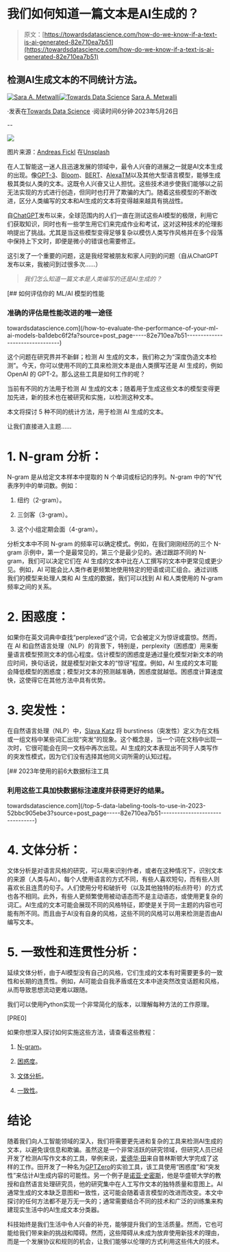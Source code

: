 # 我们如何知道一篇文本是AI生成的？

> 原文：[https://towardsdatascience.com/how-do-we-know-if-a-text-is-ai-generated-82e710ea7b51](https://towardsdatascience.com/how-do-we-know-if-a-text-is-ai-generated-82e710ea7b51)

## 检测AI生成文本的不同统计方法。

[](https://saraametwalli.medium.com/?source=post_page-----82e710ea7b51--------------------------------)[![Sara A. Metwalli](../Images/d6861f7bc1879bf68d4b7116c335c7e5.png)](https://saraametwalli.medium.com/?source=post_page-----82e710ea7b51--------------------------------)[](https://towardsdatascience.com/?source=post_page-----82e710ea7b51--------------------------------)[![Towards Data Science](../Images/a6ff2676ffcc0c7aad8aaf1d79379785.png)](https://towardsdatascience.com/?source=post_page-----82e710ea7b51--------------------------------) [Sara A. Metwalli](https://saraametwalli.medium.com/?source=post_page-----82e710ea7b51--------------------------------)

·发表在[Towards Data Science](https://towardsdatascience.com/?source=post_page-----82e710ea7b51--------------------------------) ·阅读时间6分钟·2023年5月26日

--

![](../Images/615b8a12bbfc4f3f47dc8e3e67c98809.png)

图片来源：[Andreas Fickl](https://unsplash.com/@afafa?utm_source=medium&utm_medium=referral) 在[Unsplash](https://unsplash.com/?utm_source=medium&utm_medium=referral)

在人工智能这一迷人且迅速发展的领域中，最令人兴奋的进展之一就是AI文本生成的出现。像[GPT-3](https://openai.com/blog/gpt-3-apps)、[Bloom](https://bloomai.co/)、[BERT](https://ai.googleblog.com/2018/11/open-sourcing-bert-state-of-art-pre.html)、[AlexaTM](https://www.amazon.science/publications/alexatm-20b-few-shot-learning-using-a-large-scale-multilingual-seq2seq-model)以及其他大型语言模型，能够生成极其类似人类的文本。这既令人兴奋又让人担忧。这些技术进步使我们能够以之前无法实现的方式进行创造，但同时也打开了欺骗的大门。随着这些模型的不断改进，区分人类编写的文本和AI生成的文本将变得越来越具有挑战性。

自[ChatGPT](https://openai.com/blog/chatgpt)发布以来，全球范围内的人们一直在测试这些AI模型的极限，利用它们获取知识，同时也有一些学生用它们来完成作业和考试，这对这种技术的伦理影响提出了挑战。尤其是当这些模型变得足够复杂以模仿人类写作风格并在多个段落中保持上下文时，即便是微小的错误也需要修正。

这引发了一个重要的问题，这是我经常被朋友和家人问到的问题（自从ChatGPT发布以来，我被问到过很多次……）

> *我们怎么知道一篇文本是人类编写的还是AI生成的？*

[](/how-to-evaluate-the-performance-of-your-ml-ai-models-ba1debc6f2fa?source=post_page-----82e710ea7b51--------------------------------) [## 如何评估你的 ML/AI 模型的性能

### 准确的评估是性能改进的唯一途径

towardsdatascience.com](/how-to-evaluate-the-performance-of-your-ml-ai-models-ba1debc6f2fa?source=post_page-----82e710ea7b51--------------------------------)

这个问题在研究界并不新鲜；检测 AI 生成的文本，我们称之为“深度伪造文本检测”。今天，你可以使用不同的工具来检测文本是由人类撰写还是 AI 生成的，例如 OpenAI 的 GPT-2。那么这些工具是如何工作的呢？

当前有不同的方法用于检测 AI 生成的文本；随着用于生成这些文本的模型变得更加先进，新的技术也在被研究和实施，以检测这种文本。

本文将探讨 5 种不同的统计方法，用于检测 AI 生成的文本。

让我们直接进入主题……

# **1\. N-gram 分析：**

N-gram 是从给定文本样本中提取的 N 个单词或标记的序列。N-gram 中的“N”代表序列中的单词数。例如：

1.  纽约（2-gram）。

1.  三剑客（3-gram）。

1.  这个小组定期会面（4-gram）。

分析文本中不同 N-gram 的频率可以确定模式。例如，在我们刚刚经历的三个 N-gram 示例中，第一个是最常见的，第三个是最少见的。通过跟踪不同的 N-gram，我们可以决定它们在 AI 生成的文本中比在人工撰写的文本中更常见或更少见。例如，AI 可能会比人类作者更频繁地使用特定的短语或词汇组合。通过训练我们的模型来处理人类和 AI 生成的数据，我们可以找到 AI 和人类使用的 N-gram 频率之间的关系。

# **2\. 困惑度：**

如果你在英文词典中查找“perplexed”这个词，它会被定义为惊讶或震惊。然而，在 AI 和自然语言处理（NLP）的背景下，特别是，perplexity（困惑度）用来衡量语言模型预测文本的信心程度。估计模型的困惑度是通过量化模型对新文本的响应时间，换句话说，就是模型对新文本的“惊讶”程度。例如，AI 生成的文本可能会降低模型的困惑度；模型对文本的预测越准确，困惑度就越低。困惑度计算速度快，这使得它在其他方法中具有优势。

# **3\. 突发性：**

在自然语言处理（NLP）中，[Slava Katz](https://dl.acm.org/doi/10.1017/S1351324996001246) 将 burstiness（突发性）定义为在文档或一组文档中某些词汇出现“突发”的现象。这个概念是，当一个词在文档中出现一次时，它很可能会在同一文档中再次出现。AI 生成的文本表现出不同于人类写作的突发性模式，因为它们没有选择其他同义词所需的认知过程。

[](/top-5-data-labeling-tools-to-use-in-2023-52bbc905ebe3?source=post_page-----82e710ea7b51--------------------------------) [## 2023年使用的前6大数据标注工具

### 利用这些工具加快数据标注速度并获得更好的结果。

towardsdatascience.com](/top-5-data-labeling-tools-to-use-in-2023-52bbc905ebe3?source=post_page-----82e710ea7b51--------------------------------)

# **4\. 文体分析：**

文体分析是对语言风格的研究，可以用来识别作者，或者在这种情况下，识别文本的来源（人类与AI）。每个人使用语言的方式不同，有些人喜欢短句，而有些人则喜欢长且连贯的句子。人们使用分号和破折号（以及其他独特的标点符号）的方式也各不相同。此外，有些人更频繁使用被动语态而不是主动语态，或使用更复杂的词汇。AI生成的文本可能会展现不同的风格特征，即使是关于同一主题的内容也可能有所不同。而且由于AI没有自身的风格，这些不同的风格可以用来检测是否由AI编写文本。

# **5\. 一致性和连贯性分析：**

延续文体分析，由于AI模型没有自己的风格，它们生成的文本有时需要更多的一致性和长期的连贯性。例如，AI可能会自我矛盾或在文本中途突然改变话题和风格，从而导致思想流动更难以跟随。

我们可以使用Python实现一个非常简化的版本，以理解每种方法的工作原理。

[PRE0]

如果你想深入探讨如何实施这些方法，请查看这些教程：

1.  [N-gram](https://www.analyticsvidhya.com/blog/2021/09/what-are-n-grams-and-how-to-implement-them-in-python/)。

1.  [困惑度](https://keras.io/api/keras_nlp/metrics/perplexity/)。

1.  [文体分析](https://programminghistorian.org/en/lessons/introduction-to-stylometry-with-python)。

1.  [一致性](https://medium.com/@david_73439/nlp-corpus-consistency-and-accuracy-ebb33b46cb0c)。

# 结论

随着我们向人工智能领域的深入，我们将需要更先进和复杂的工具来检测AI生成的文本，以避免误信息和欺骗。虽然这是一个非常活跃的研究领域，但研究人员已经开发了检测AI写作文本的工具，举例来说，[爱德华·田](https://www.linkedin.com/in/ed-tian/?originalSubdomain=ca)来自普林斯顿大学完成了这样的工作。田开发了一种名为[GPTZero](https://gptzero.me/)的实验工具，该工具使用“困惑度”和“突发性”来估计AI生成内容的可能性。另一个例子是[诺亚·史密斯](https://nasmith.github.io/)，他是华盛顿大学的教授和自然语言处理研究员，他的研究集中在人工写作文本的独特质量和意图上。AI通常生成的文本缺乏意图和一致性，这可能会随着语言模型的改进而改变。本文中探讨的任何方法都不是万无一失的；通常需要结合不同的技术和广泛的训练集来构建现实生活中的AI生成文本分类器。

科技始终是我们生活中令人兴奋的补充，能够提升我们的生活质量。然而，它也可能给我们带来新的挑战和障碍。然而，这些障碍从未成为放弃使用新技术的理由，而是一个发展协议和规则的机会，让我们能够以伦理的方式利用这些伟大的技术。
